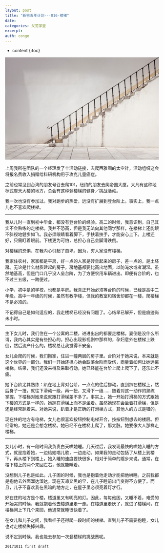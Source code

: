 ```yaml
---
layout: post
title: "新爸五年计划---016-楼梯"
date:
categories: 父范学堂
excerpt:
auth: conge
---
```

* content
{:toc}

![Steps](/assets/images/父范学堂/118382-57629ba8420dc559.jpg)


上周我所在团队的一个经理发了个活动链接，去爬西雅图的太空针，活动组织这会将报名费收入捐赠给科研机构用于攻克儿童癌症。

之前也常见到台湾的朋友号召去爬101，纽约的朋友去爬帝国大厦。大凡有这种地标式摩天大楼的地方，总会有这种登楼梯的健身／挑战活动。

我一次也没有参加过。我对跑步的热爱，远没有扩展到登台阶上。事实上，我一点儿也不喜欢爬楼梯。

----

我从儿时一直到初中毕业，都没有登台阶的经验。高二的时候，我意识到，自己其实不会熟练的走楼梯。我并不恐高，但是我无法向其他同学那样，在楼梯上还能眼不斜视地健步如飞。我必须眼睛看着脚下，手扶着扶手，才能安心上下。上楼还好，只需盯着眼前。下楼更为可怕，总担心自己会脚滑跌倒。

对楼梯的恐惧，在我内心引起了自卑。因为，穷人家没有楼梯。

我家住农村，家家都是平房，好一点的人家是砖垒起来的房子，差一点的，是土坯房。无论是什么材质建起的房子，房地基都要比高出地面，以防淹水或者潮湿。虽然地基高，但是门口几乎没人垒台阶，为了方便农用车辆进出。即便有台阶的，也不过三五级，一跨便过。

小学，初中是的学校，也都是平房。我真正开始必须等台阶的时候，已经是高中二年级。高中一年级的时候，虽然有教学楼，但我的教室和宿舍却都在一楼，爬楼梯不是必须的。

不记得自己是如何适应的，我走楼梯已经没有问题了。心结早已解开，但是痕迹尚未小时。

----

生下女儿时，我们住在一个公寓的二楼，进进出出的都要走楼梯。妻倒是没什么所谓，我内心其实是有些担心的。担心出现影视剧中那样的，孕妇意外在楼梯上跌倒，然后流产什么的。楼梯总让我觉得不安全。

女儿会爬的时候，我们搬家，住进一幢两层的房子里。台阶对于她来说，本来就是这个世界的一部分。我们一开始还担心她会跌落台阶而受伤，商量着如何让她远离楼梯。结果，我们还没来得及采取行动，她已经能在台阶上爬上爬下了，还乐此不疲。

她下台阶尤其熟练：趴在地上背对台阶，一点点的往后挪动，直到趴在楼梯上，然后身子一扭，就往下滑动一级，再一扭，又滑下一级…… 随着对这一动作的熟练掌握，下楼梯对她来说就跟打滑梯差不多了。事实上，她一开始打滑梯的方式跟她下楼的方式是一样的，她趴在滑梯上而不是坐着。虽然她现在会坐着打滑梯，但是还是经常趴着来。对她来说，趴着才是正确的打滑梯方式，其他人的方式是错的。

现在住的地方有电梯，女儿也很喜欢按钮控制电梯开合，按按钮到想去的楼层。但经常的，她还是会想念楼梯。她已经不在楼梯上爬了，那太脏。她要像大人那样走楼梯。

----

女儿小时，有一段时间我负责白天哄她睡。几天过后，我发现最快的哄她入睡的方式，就是抱着她，一边给她唱儿歌，一边走动。如果我的走动包括了从楼上到楼下，再从楼下到楼上，她入睡的速度要快很多，相对于简单的踱步来说。通常，在楼下楼上的两个来回左右，他就能睡着。

没想到儿子也是如此。儿子困的时候，我也是抱着他走动才能把他哄睡。之前我都是抱他去外面溜达溜达。现在天凉又黑的早，在儿子睡前出门变得不方便了。而且，儿子不喜欢我在黑暗的地方走，在屋子里必须亮着灯才行。

好在住的地方是个楼，楼道里又有明亮的灯。因此，每每他困，又睡不着，难受的开始哭的时候，我就抱着他去楼道里走一走。在楼道里走厌了，就进了楼梯间，在楼梯间上下几个来回，他通常就睡很快着了。

在女儿和儿子之间，我看样子还得爬一段时间的楼梯。直到儿子不需要抱睡，女儿也对走楼梯失掉兴趣。

说不定到时候，我也能去参加一次登楼梯的挑战赛呢。

```
20171011 first draft
```
